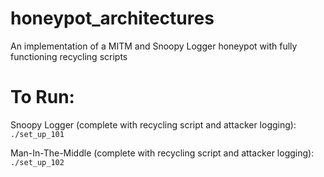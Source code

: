 # honeypot_architectures
An implementation of a MITM and Snoopy Logger honeypot with fully functioning recycling scripts

# To Run:
Snoopy Logger (complete with recycling script and attacker logging):
```./set_up_101 ```

Man-In-The-Middle (complete with recycling script and attacker logging):
``` ./set_up_102 ```


